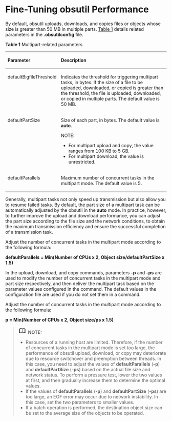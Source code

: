 # Fine-Tuning obsutil Performance<a name="EN-US_TOPIC_0162143955"></a>

By default, obsutil uploads, downloads, and copies files or objects whose size is greater than 50 MB in multiple parts.  [Table 1](#table8301721164611)  details related parameters in the  **.obsutilconfig**  file.

**Table  1**  Multipart-related parameters

<a name="table8301721164611"></a>
<table><thead align="left"><tr id="row1930332134612"><th class="cellrowborder" valign="top" width="26.51%" id="mcps1.2.3.1.1"><p id="p203035211465"><a name="p203035211465"></a><a name="p203035211465"></a>Parameter</p>
</th>
<th class="cellrowborder" valign="top" width="73.49%" id="mcps1.2.3.1.2"><p id="p3303721134611"><a name="p3303721134611"></a><a name="p3303721134611"></a>Description</p>
</th>
</tr>
</thead>
<tbody><tr id="row16303112119462"><td class="cellrowborder" valign="top" width="26.51%" headers="mcps1.2.3.1.1 "><p id="p1050292773816"><a name="p1050292773816"></a><a name="p1050292773816"></a>defaultBigfileThreshold</p>
</td>
<td class="cellrowborder" valign="top" width="73.49%" headers="mcps1.2.3.1.2 "><p id="p14525135010317"><a name="p14525135010317"></a><a name="p14525135010317"></a>Indicates the threshold for triggering multipart tasks, in bytes. If the size of a file to be uploaded, downloaded, or copied is greater than the threshold, the file is uploaded, downloaded, or copied in multiple parts. The default value is 50 MB.</p>
</td>
</tr>
<tr id="row19303122184613"><td class="cellrowborder" valign="top" width="26.51%" headers="mcps1.2.3.1.1 "><p id="p077914845118"><a name="p077914845118"></a><a name="p077914845118"></a>defaultPartSize</p>
</td>
<td class="cellrowborder" valign="top" width="73.49%" headers="mcps1.2.3.1.2 "><p id="p45251650113113"><a name="p45251650113113"></a><a name="p45251650113113"></a>Size of each part, in bytes. The default value is <strong id="b196723543534"><a name="b196723543534"></a><a name="b196723543534"></a>auto</strong>.</p>
<div class="note" id="note12525105093118"><a name="note12525105093118"></a><a name="note12525105093118"></a><span class="notetitle"> NOTE: </span><div class="notebody"><a name="ul13525175063117"></a><a name="ul13525175063117"></a><ul id="ul13525175063117"><li>For multipart upload and copy, the value ranges from 100 KB to 5 GB.</li><li>For multipart download, the value is unrestricted.</li></ul>
</div></div>
</td>
</tr>
<tr id="row630320214468"><td class="cellrowborder" valign="top" width="26.51%" headers="mcps1.2.3.1.1 "><p id="p4866163316380"><a name="p4866163316380"></a><a name="p4866163316380"></a>defaultParallels</p>
</td>
<td class="cellrowborder" valign="top" width="73.49%" headers="mcps1.2.3.1.2 "><p id="p35261450123120"><a name="p35261450123120"></a><a name="p35261450123120"></a>Maximum number of concurrent tasks in the multipart mode. The default value is 5.</p>
</td>
</tr>
</tbody>
</table>

Generally, multipart tasks not only speed up transmission but also allow you to resume failed tasks. By default, the part size of a multipart task can be automatically adjusted by the obsutil in the  **auto**  mode. In practice, however, to further improve the upload and download performance, you can adjust the part size according to the file size and the network conditions, to obtain the maximum transmission efficiency and ensure the successful completion of a transmission task.

Adjust the number of concurrent tasks in the multipart mode according to the following formula:

**defaultParallels = Min\(Number of CPUs x 2, Object size/defaultPartSize x 1.5\)**

In the upload, download, and copy commands, parameters  **-p**  and  **-ps**  are used to modify the number of concurrent tasks in the multipart mode and part size respectively, and then deliver the multipart task based on the parameter values configured in the command. The default values in the configuration file are used if you do not set them in a command.

Adjust the number of concurrent tasks in the multipart mode according to the following formula:

**p = Min\(Number of CPUs x 2, Object size/ps x 1.5\)**

>![](public_sys-resources/icon-note.gif) **NOTE:**   
>-   Resources of a running host are limited. Therefore, if the number of concurrent tasks in the multipart mode is set too large, the performance of obsutil upload, download, or copy may deteriorate due to resource switchover and preemption between threads. In this case, you need to adjust the values of  **defaultParallels**  \(**-p**\) and  **defaultPartSize**  \(**-ps**\) based on the actual file size and network status. To perform a pressure test, lower the two values at first, and then gradually increase them to determine the optimal values.  
>-   If the values of  **defaultParallels**  \(**-p**\) and  **defaultPartSize**  \(**-ps**\) are too large, an EOF error may occur due to network instability. In this case, set the two parameters to smaller values.  
>-   If a batch operation is performed, the destination object size can be set to the average size of the objects to be operated.  


